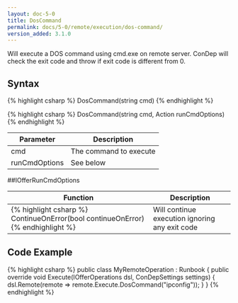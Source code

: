 ```yaml
---
layout: doc-5-0
title: DosCommand
permalink: docs/5-0/remote/execution/dos-command/
version_added: 3.1.0
---
```


Will execute a DOS command using cmd.exe on remote server. ConDep will check the exit code and throw if exit code is different from 0.

## Syntax

{% highlight csharp %}
DosCommand(string cmd)
{% endhighlight %}

{% highlight csharp %}
DosCommand(string cmd, Action<IOfferRunCmdOptions> runCmdOptions)
{% endhighlight %}

<table>
	<thead>
		<tr>
			<th>Parameter</th>
			<th>Description</th>
		</tr>
	</thead>
	<tbody>
		<tr>
			<td>cmd</td>
			<td>The command to execute</td>
		</tr>
		<tr>
			<td>runCmdOptions</td>
			<td>See below</td>
		</tr>
	</tbody>
</table>

##IOfferRunCmdOptions

<table>
	<thead>
		<tr>
			<th>Function</th>
			<th>Description</th>
		</tr>
	</thead>
	<tbody>
		<tr>
			<td>
{% highlight csharp %}
ContinueOnError(bool continueOnError)
{% endhighlight %}
			</td>
			<td>
				Will continue execution ignoring any exit code
			</td>
		</tr>
	</tbody>
</table>

## Code Example

{% highlight csharp %}
public class MyRemoteOperation : Runbook
{
    public override void Execute(IOfferOperations dsl, ConDepSettings settings)
    {
        dsl.Remote(remote => remote.Execute.DosCommand("ipconfig"));
    }
}
{% endhighlight %}
